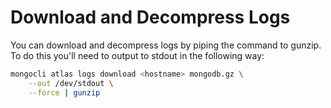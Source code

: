 # Download and Decompress Logs

You can download and decompress logs by piping the command to gunzip.
To do this you'll need to output to stdout in the following way: 

```bash
mongocli atlas logs download <hostname> mongodb.gz \
    --out /dev/stdout \
    --force | gunzip
```
